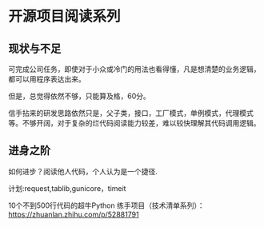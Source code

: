 # 开源项目阅读系列
## 现状与不足
可完成公司任务，即使对于小众或冷门的用法也看得懂，凡是想清楚的业务逻辑，都可以用程序表达出来。

但是，总觉得依然不够，只能算及格，60分。

信手拈来的研发思路依然只是，父子类，接口，工厂模式，单例模式，代理模式等。不够开阔，对于复杂的烂代码阅读能力较差，难以较快理解其代码调用逻辑。


## 进身之阶
如何进步？阅读他人代码，个人认为是一个捷径.


计划:request,tablib,gunicore，timeit

10个不到500行代码的超牛Python 练手项目（技术清单系列）：https://zhuanlan.zhihu.com/p/52881791

